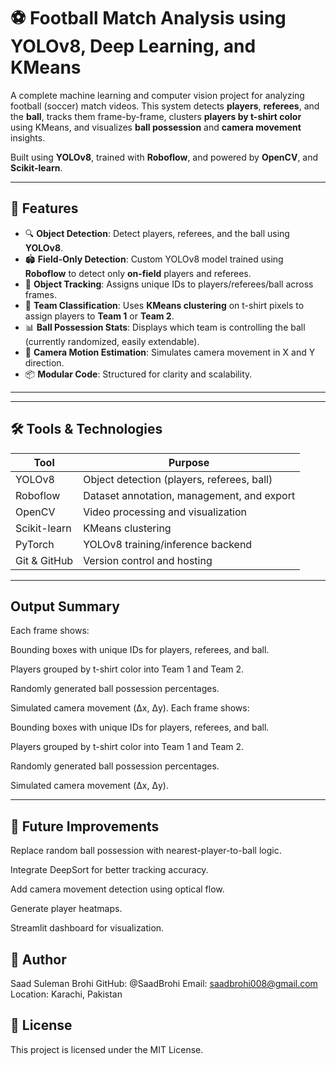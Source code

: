 # ⚽ Football Match Analysis using YOLOv8, Deep Learning, and KMeans

A complete machine learning and computer vision project for analyzing football (soccer) match videos. This system detects **players**, **referees**, and the **ball**, tracks them frame-by-frame, clusters **players by t-shirt color** using KMeans, and visualizes **ball possession** and **camera movement** insights.

Built using **YOLOv8**, trained with **Roboflow**, and powered by **OpenCV**, and **Scikit-learn**.

---

## 📌 Features

- 🔍 **Object Detection**: Detect players, referees, and the ball using **YOLOv8**.
- 🏟️ **Field-Only Detection**: Custom YOLOv8 model trained using **Roboflow** to detect only **on-field** players and referees.
- 🔁 **Object Tracking**: Assigns unique IDs to players/referees/ball across frames.
- 🎽 **Team Classification**: Uses **KMeans clustering** on t-shirt pixels to assign players to **Team 1** or **Team 2**.
- 📊 **Ball Possession Stats**: Displays which team is controlling the ball (currently randomized, easily extendable).
- 🎥 **Camera Motion Estimation**: Simulates camera movement in X and Y direction.
- 📦 **Modular Code**: Structured for clarity and scalability.

---


---

## 🛠️ Tools & Technologies

| Tool         | Purpose |
|--------------|---------|
| YOLOv8       | Object detection (players, referees, ball) |
| Roboflow     | Dataset annotation, management, and export |
| OpenCV       | Video processing and visualization |
| Scikit-learn | KMeans clustering |
| PyTorch      | YOLOv8 training/inference backend |
| Git & GitHub | Version control and hosting |

---

## Output Summary

Each frame shows:

Bounding boxes with unique IDs for players, referees, and ball.

Players grouped by t-shirt color into Team 1 and Team 2.

Randomly generated ball possession percentages.

Simulated camera movement (Δx, Δy).
Each frame shows:

Bounding boxes with unique IDs for players, referees, and ball.

Players grouped by t-shirt color into Team 1 and Team 2.

Randomly generated ball possession percentages.

Simulated camera movement (Δx, Δy).

---

## 🔮 Future Improvements
Replace random ball possession with nearest-player-to-ball logic.

Integrate DeepSort for better tracking accuracy.

Add camera movement detection using optical flow.

Generate player heatmaps.

Streamlit dashboard for visualization.

## 🙋 Author
Saad Suleman Brohi
GitHub: @SaadBrohi
Email: saadbrohi008@gmail.com
Location: Karachi, Pakistan

## 📜 License
This project is licensed under the MIT License.
